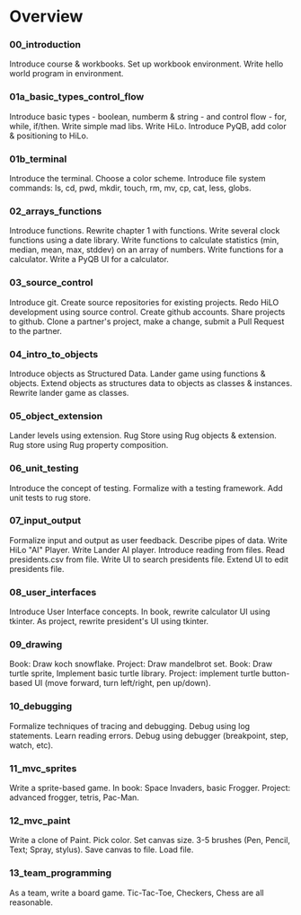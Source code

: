 Overview
================================================================================

### 00_introduction

Introduce course & workbooks. Set up workbook environment. Write hello world
program in environment.

### 01a_basic_types_control_flow

Introduce basic types - boolean, numberm & string - and control flow - for,
while, if/then.  Write simple mad libs. Write HiLo. Introduce PyQB, add color &
positioning to HiLo.

### 01b_terminal

Introduce the terminal. Choose a color scheme. Introduce file system commands:
ls, cd, pwd, mkdir, touch, rm, mv, cp, cat, less, globs.

### 02_arrays_functions

Introduce functions. Rewrite chapter 1 with functions. Write several clock
functions using a date library. Write functions to calculate statistics (min, 
median, mean, max, stddev) on an array of numbers. Write functions for a
calculator. Write a PyQB UI for a calculator.

### 03_source_control

Introduce git. Create source repositories for existing projects. Redo HiLO
development using source control. Create github accounts. Share projects to
github. Clone a partner's project, make a change, submit a Pull Request to the
partner.

### 04_intro_to_objects

Introduce objects as Structured Data. Lander game using functions & objects.
Extend objects as structures data to objects as classes & instances. Rewrite
lander game as classes. 

### 05_object_extension

Lander levels using extension. Rug Store using Rug objects & extension. Rug
store using Rug property composition.

### 06_unit_testing

Introduce the concept of testing. Formalize with a testing framework. Add unit
tests to rug store.

### 07_input_output

Formalize input and output as user feedback. Describe pipes of data. Write HiLo
"AI" Player. Write Lander AI player. Introduce reading from files. Read
presidents.csv from file. Write UI to search presidents file. Extend UI to edit
presidents file.

### 08_user_interfaces

Introduce User Interface concepts. In book, rewrite calculator UI using tkinter.
As project, rewrite president's UI using tkinter.

### 09_drawing

Book: Draw koch snowflake. Project: Draw mandelbrot set. Book: Draw turtle sprite,
Implement basic turtle library. Project: implement turtle button-based UI (move
forward, turn left/right, pen up/down).

### 10_debugging

Formalize techniques of tracing and debugging. Debug using log statements. Learn
reading errors. Debug using debugger (breakpoint, step, watch, etc).

### 11_mvc_sprites

Write a sprite-based game. In book: Space Invaders, basic Frogger. Project:
advanced frogger, tetris, Pac-Man.

### 12_mvc_paint

Write a clone of Paint. Pick color. Set canvas size. 3-5 brushes (Pen, Pencil,
Text; Spray, stylus). Save canvas to file. Load file.

### 13_team_programming

As a team, write a board game. Tic-Tac-Toe, Checkers, Chess are all reasonable.
